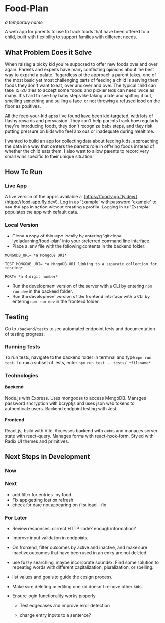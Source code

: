 # Food-Plan

_a temporary name_

A web app for parents to use to track foods that have been offered to a child, built with flexibility to support families with different needs.

## What Problem Does it Solve

When raising a picky kid you're supposed to offer new foods over and over again.
Parents and experts have many conflicting opinions about the best way to expand a palate. Regardless of the approach a parent takes, one of the most basic yet most challenging parts of feeding a child is serving them foods they don't want to eat, over and over and over. The typical child can take 15-20 tries to accept some foods, and pickier kids can need twice as many. It's hard to see tiny baby steps like taking a bite and spitting it out, smelling something and pulling a face, or not throwing a refused food on the floor as positives.

All the feed-your-kid apps I've found have been kid-targeted, with lots of flashy rewards and persuasion.
They don't help parents track how regularly they're introducing foods, they don't recognize baby steps, and they risk putting pressure on kids who feel anxious or inadequate during mealtime.

I wanted to build an app for collecting data about feeding kids, approaching the data in a way that centers the parents role in offering foods instead of whether the child eats them. I also want to allow parents to record very small wins specific to their unique situation.

## How To Run

### Live App

A live version of the app is available at [https://food-app.fly.dev/](https://food-app.fly.dev/).
Log in as 'Example' with password 'example' to see the app in action without creating a profile.
Logging in as 'Example' populates the app with default data.

### Local Version

- Clone a copy of this repo locally by entering 'git clone lydiadunning/food-plan' into your preferred command line interface.
- Place a .env file with the following contents in the backend folder:

```
MONGODB_URI= *a MongoDB URI*

TEST_MONGODB_URI= *a MongoDB URI linking to a separate collection for testing*

PORT= *a 4 digit number*
```

- Run the development version of the server with a CLI by entering `npm run dev` in the backend folder.
- Run the development version of the frontend interface with a CLI by entering `npm run dev` in the frontend folder.

## Testing

Go to `/backend/tests` to see automated endpoint tests and documentation of testing progress.

### Running Tests

To run tests, navigate to the backend folder in terminal and type `npm run test`. To run a subset of tests, enter `npm run test -- tests/ *filename* `

### Technologies

#### Backend

Node.js with Express. Uses mongoose to access MongoDB. Manages password encryption with bcryptjs and uses json web tokens to authenticate users. Backend endpoint testing with Jest.

#### Frontend

React.js, build with Vite. Accesses backend with axios and manages server state with react-query. Manages forms with react-hook-form. Styled with Radix UI themes and primitives.

## Next Steps in Development

### Now

### Next

- add filter for entries- by food
- Fix app getting lost on refresh
- check for date not appearing on first load - fix

### For Later

- Review responses: correct HTTP code? enough information?
- Improve input validation in endpoints.

- On frontend, filter outcomes by active and inactive, and make sure inactive outcomes that have been used in an entry are not deleted.

- use fuzzy searching, maybe incorporate soundex. Find some solution to repeating words with different capitalization, pluralization, or spelling.

- list values and goals to guide the design process.

- Make sure deleting or editing one kid doesn't remove other kids.
- Ensure login functionality works properly
  - Test edgecases and improve error detection

  - change entry inputs to a sentence? 
